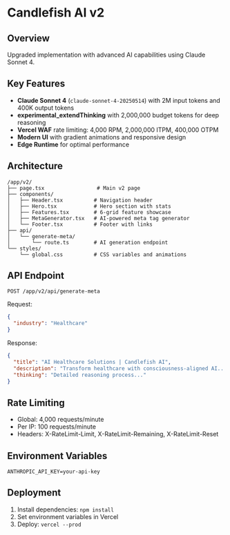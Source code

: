# Candlefish AI v2

## Overview
Upgraded implementation with advanced AI capabilities using Claude Sonnet 4.

## Key Features
- **Claude Sonnet 4** (`claude-sonnet-4-20250514`) with 2M input tokens and 400K output tokens
- **experimental_extendThinking** with 2,000,000 budget tokens for deep reasoning
- **Vercel WAF** rate limiting: 4,000 RPM, 2,000,000 ITPM, 400,000 OTPM
- **Modern UI** with gradient animations and responsive design
- **Edge Runtime** for optimal performance

## Architecture
```
/app/v2/
├── page.tsx                 # Main v2 page
├── components/
│   ├── Header.tsx          # Navigation header
│   ├── Hero.tsx            # Hero section with stats
│   ├── Features.tsx        # 6-grid feature showcase
│   ├── MetaGenerator.tsx   # AI-powered meta tag generator
│   └── Footer.tsx          # Footer with links
├── api/
│   └── generate-meta/
│       └── route.ts        # AI generation endpoint
└── styles/
    └── global.css          # CSS variables and animations
```

## API Endpoint
`POST /app/v2/api/generate-meta`

Request:
```json
{
  "industry": "Healthcare"
}
```

Response:
```json
{
  "title": "AI Healthcare Solutions | Candlefish AI",
  "description": "Transform healthcare with consciousness-aligned AI...",
  "thinking": "Detailed reasoning process..."
}
```

## Rate Limiting
- Global: 4,000 requests/minute
- Per IP: 100 requests/minute
- Headers: X-RateLimit-Limit, X-RateLimit-Remaining, X-RateLimit-Reset

## Environment Variables
```env
ANTHROPIC_API_KEY=your-api-key
```

## Deployment
1. Install dependencies: `npm install`
2. Set environment variables in Vercel
3. Deploy: `vercel --prod`